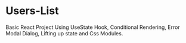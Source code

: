 # Users-List
Basic React Project Using UseState Hook, Conditional Rendering, Error Modal Dialog, Lifting up state and Css Modules.
